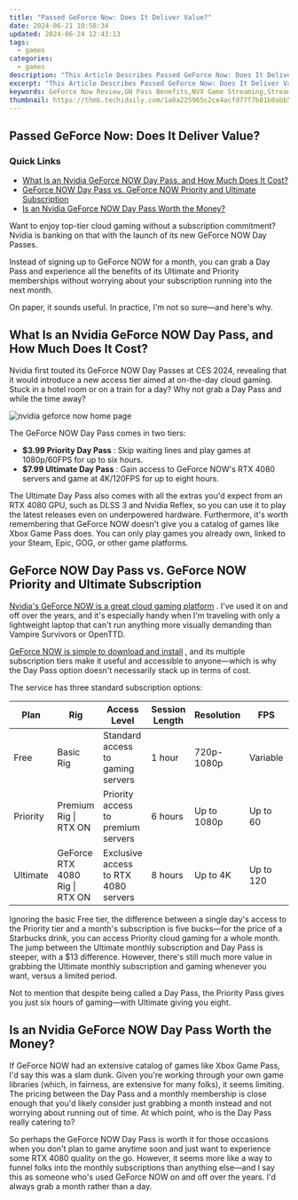 ```yaml
---
title: "Passed GeForce Now: Does It Deliver Value?"
date: 2024-06-21 10:58:34
updated: 2024-06-24 12:43:13
tags:
  - games
categories:
  - games
description: "This Article Describes Passed GeForce Now: Does It Deliver Value?"
excerpt: "This Article Describes Passed GeForce Now: Does It Deliver Value?"
keywords: GeForce Now Review,GN Pass Benefits,NVX Game Streaming,Streaming Performance,Cloud Gaming Value,GPU-Based Gaming,Next-Gen Streaming
thumbnail: https://thmb.techidaily.com/1a0a225965c2ce4acfd77f7b81b0abb5e4b211b4f6a739d5a50d45eaa5fd443d.jpg
---
```


## Passed GeForce Now: Does It Deliver Value?

### Quick Links

* [What Is an Nvidia GeForce NOW Day Pass, and How Much Does It Cost?](#what-is-an-nvidia-geforce-now-day-pass-and-how-much-does-it-cost)
* [GeForce NOW Day Pass vs. GeForce NOW Priority and Ultimate Subscription](#geforce-now-day-pass-vs-geforce-now-priority-and-ultimate-subscription)
* [Is an Nvidia GeForce NOW Day Pass Worth the Money?](#is-an-nvidia-geforce-now-day-pass-worth-the-money)

 Want to enjoy top-tier cloud gaming without a subscription commitment? Nvidia is banking on that with the launch of its new GeForce NOW Day Passes.

 Instead of signing up to GeForce NOW for a month, you can grab a Day Pass and experience all the benefits of its Ultimate and Priority memberships without worrying about your subscription running into the next month.

 On paper, it sounds useful. In practice, I'm not so sure—and here's why.

## What Is an Nvidia GeForce NOW Day Pass, and How Much Does It Cost?

 Nvidia first touted its GeForce NOW Day Passes at CES 2024, revealing that it would introduce a new access tier aimed at on-the-day cloud gaming. Stuck in a hotel room or on a train for a day? Why not grab a Day Pass and while the time away?

![nvidia geforce now home page](https://static1.makeuseofimages.com/wordpress/wp-content/uploads/2024/03/nvidia-geforce-now-home-page.jpg)

The GeForce NOW Day Pass comes in two tiers:

* **$3.99 Priority Day Pass** : Skip waiting lines and play games at 1080p/60FPS for up to six hours.
* **$7.99 Ultimate Day Pass** : Gain access to GeForce NOW's RTX 4080 servers and game at 4K/120FPS for up to eight hours.

 The Ultimate Day Pass also comes with all the extras you'd expect from an RTX 4080 GPU, such as DLSS 3 and Nvidia Reflex, so you can use it to play the latest releases even on underpowered hardware. Furthermore, it's worth remembering that GeForce NOW doesn't give you a catalog of games like Xbox Game Pass does. You can only play games you already own, linked to your Steam, Epic, GOG, or other game platforms.

## GeForce NOW Day Pass vs. GeForce NOW Priority and Ultimate Subscription

[Nvidia's GeForce NOW is a great cloud gaming platform](https://www.makeuseof.com/reasons-why-use-nvidia-geforce-now/) . I've used it on and off over the years, and it's especially handy when I'm traveling with only a lightweight laptop that can't run anything more visually demanding than Vampire Survivors or OpenTTD.

[GeForce NOW is simple to download and install](https://www.makeuseof.com/how-to-download-and-install-nvidia-geforce-now/) , and its multiple subscription tiers make it useful and accessible to anyone—which is why the Day Pass option doesn't necessarily stack up in terms of cost.

The service has three standard subscription options:

| Plan     | Rig                            | Access Level                         | Session Length | Resolution  | FPS       | Ads | Price Options                     |
| -------- | ------------------------------ | ------------------------------------ | -------------- | ----------- | --------- | --- | --------------------------------- |
| Free     | Basic Rig                      | Standard access to gaming servers    | 1 hour         | 720p-1080p  | Variable  | Yes | Free, ad-supported                |
| Priority | Premium Rig \| RTX ON          | Priority access to premium servers   | 6 hours        | Up to 1080p | Up to 60  | No  | $9.99/month; $49.99 for 6 months  |
| Ultimate | GeForce RTX 4080 Rig \| RTX ON | Exclusive access to RTX 4080 servers | 8 hours        | Up to 4K    | Up to 120 | No  | $19.99/month; $99.99 for 6 months |

 Ignoring the basic Free tier, the difference between a single day's access to the Priority tier and a month's subscription is five bucks—for the price of a Starbucks drink, you can access Priority cloud gaming for a whole month. The jump between the Ultimate monthly subscription and Day Pass is steeper, with a $13 difference. However, there's still much more value in grabbing the Ultimate monthly subscription and gaming whenever you want, versus a limited period.

 Not to mention that despite being called a Day Pass, the Priority Pass gives you just six hours of gaming—with Ultimate giving you eight.

## Is an Nvidia GeForce NOW Day Pass Worth the Money?

 If GeForce NOW had an extensive catalog of games like Xbox Game Pass, I'd say this was a slam dunk. Given you're working through your own game libraries (which, in fairness, are extensive for many folks), it seems limiting. The pricing between the Day Pass and a monthly membership is close enough that you'd likely consider just grabbing a month instead and not worrying about running out of time. At which point, who is the Day Pass really catering to?

 So perhaps the GeForce NOW Day Pass is worth it for those occasions when you don't plan to game anytime soon and just want to experience some RTX 4080 quality on the go. However, it seems more like a way to funnel folks into the monthly subscriptions than anything else—and I say this as someone who's used GeForce NOW on and off over the years. I'd always grab a month rather than a day.


<ins class="adsbygoogle"
     style="display:block"
     data-ad-format="autorelaxed"
     data-ad-client="ca-pub-7571918770474297"
     data-ad-slot="1223367746"></ins>



<ins class="adsbygoogle"
     style="display:block"
     data-ad-client="ca-pub-7571918770474297"
     data-ad-slot="8358498916"
     data-ad-format="auto"
     data-full-width-responsive="true"></ins>
